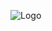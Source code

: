 ![Logo](https://cdn.discordapp.com/attachments/1296781118745612389/1297192528704966758/IAk_logo_1.png?ex=6715082f&is=6713b6af&hm=d6b387cb9738d4b2ee74ea827d27ae68bb4626983e67514545167c2610718f5b&) 
